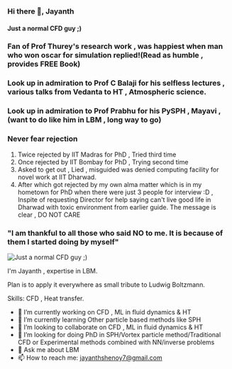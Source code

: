### Hi there 👋, Jayanth
#### Just a normal CFD guy ;)
### Fan of Prof Thurey's research work , was happiest when man who won oscar for simulation replied!(Read as humble , provides FREE Book)
### Look up in admiration to Prof C Balaji for his selfless lectures , various talks from Vedanta to HT , Atmospheric science.
### Look up in admiration to Prof Prabhu for his PySPH , Mayavi ,(want to do like him in LBM , long way to go)


### Never fear rejection
1. Twice rejected by IIT Madras for PhD , Tried third time
2. Once rejected by IIT Bombay for PhD , Trying second time
3. Asked to get out , Lied , misguided was denied computing facility for novel work at IIT Dharwad.
4. After which got rejected by my own alma matter which is in my hometown for PhD when there were just 3 people for interview :D , Inspite of requesting Director for help saying can't live good life in Dharwad with toxic environment from earlier guide. The message is clear , DO NOT CARE

### "I am thankful to all those who said NO to me. It is because of them I  started doing by myself"

![Just a normal CFD guy ;)](https://cdn.paperpile.com/blog/img/ludwig-boltzmann-1400x700.png)

I'm Jayanth , expertise in LBM. 


Plan is to apply it everywhere as small tribute to Ludwig Boltzmann.

Skills: CFD , Heat transfer.

- 🔭 I’m currently working on CFD , ML in fluid dynamics & HT 
- 🌱 I’m currently learning Other particle based methods like SPH 
- 👯 I’m looking to collaborate on CFD , ML in fluid dynamics & HT 
- 🤔 I’m looking for doing PhD in SPH/Vortex particle method/Traditional CFD or Experimental methods combined with NN/inverse problems
- 💬 Ask me about LBM 
- 📫 How to reach me: jayanthshenoy7@gmail.com 









